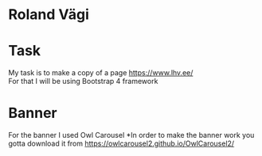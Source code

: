# Roland Vägi

# Task
My task is to make a copy of a page https://www.lhv.ee/  
For that I will be using Bootstrap 4 framework

# Banner
For the banner I used Owl Carousel
*In order to make the banner work you gotta download it from https://owlcarousel2.github.io/OwlCarousel2/

